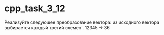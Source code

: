 # cpp_task_3_12
Реализуйте следующее преобразование вектора: из исходного вектора выбирается каждый третий элемент.
12345 -> 36
